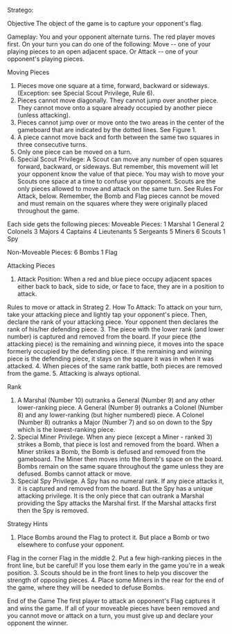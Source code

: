 Stratego:

Objective
The object of the game is to capture your opponent's flag.


Gameplay:
You and your opponent alternate turns. The red player moves first.
On your turn you can do one of the following:
Move -- one of your playing pieces to an open adjacent space.
Or Attack -- one of your opponent's playing pieces.


Moving Pieces
1. Pieces move one square at a time, forward, backward or sideways. (Exception: see Special Scout Privilege, Rule 6).
2. Pieces cannot move diagonally. They cannot jump over another piece. They cannot move onto a square already occupied by another piece (unless attacking).
3. Pieces cannot jump over or move onto the two areas in the center of the gameboard that are indicated by the dotted lines. See Figure 1.
4. A piece cannot move back and forth between the same two squares in three consecutive turns.
5. Only one piece can be moved on a turn.
6. Special Scout Privilege: A Scout can move any number of open squares forward, backward, or sideways. But remember, this movement will let your opponent
    know the value of that piece. You may wish to move your Scouts one space at a time to confuse your opponent. Scouts are the only pieces allowed to
    move and attack on the same turn. See Rules For Attack, below.
Remember, the Bomb and Flag pieces cannot be moved and must remain on the squares where they were originally placed throughout the game.


Each side gets the following pieces:
Moveable Pieces:
    1 Marshal
    1 General
    2 Colonels
    3 Majors
    4 Captains
    4 Lieutenants
    5 Sergeants
    5 Miners
    6 Scouts
    1 Spy

Non-Moveable Pieces:
    6 Bombs
    1 Flag


Attacking Pieces
1. Attack Position: When a red and blue piece occupy adjacent spaces either back to back, side to side, or face to face, they are in a position to attack.

Rules to move or attack in Strateg
2. How To Attack: To attack on your turn, take your attacking piece and lightly tap your opponent's piece. Then, declare the rank of your attacking piece. Your opponent then declares the rank of his/her defending piece.
3. The piece with the lower rank (and lower number) is captured and removed from the board. If your piece (the attacking piece) is the remaining and winning piece, it moves into the space formerly occupied by the defending piece. If the remaining and winning piece is the defending piece, it stays on the square it was in when it was attacked.
4. When pieces of the same rank battle, both pieces are removed from the game.
5. Attacking is always optional.

Rank
1. A Marshal (Number 10) outranks a General (Number 9) and any other lower-ranking piece.
A General (Number 9) outranks a Colonel (Number 8) and any lower-ranking (but higher numbered) piece.
A Colonel (Number 8) outranks a Major (Number 7) and so on down to the Spy which is the lowest-ranking piece.
2. Special Miner Privilege. When any piece (except a Miner - ranked 3) strikes a Bomb, that piece is lost and removed from the board. When a Miner strikes a Bomb, the Bomb is defused and removed from the gameboard. The Miner then moves into the Bomb's space on the board. Bombs remain on the same square throughout the game unless they are defused. Bombs cannot attack or move.
3. Special Spy Privilege. A Spy has no numeral rank. If any piece attacks it, it is captured and removed from the board. But the Spy has a unique attacking privilege. It is the only piece that can outrank a Marshal providing the Spy attacks the Marshal first. If the Marshal attacks first then the Spy is removed.


Strategy Hints
1. Place Bombs around the Flag to protect it. But place a Bomb or two elsewhere to confuse your opponent.

Flag in the corner Flag in the middle
2. Put a few high-ranking pieces in the front line, but be careful! If you lose them early in the game you're in a weak position.
3. Scouts should be in the front lines to help you discover the strength of opposing pieces.
4. Place some Miners in the rear for the end of the game, where they will be needed to defuse Bombs.


End of the Game
The first player to attack an opponent's Flag captures it and wins the game.
If all of your moveable pieces have been removed and you cannot move or attack on a turn, you must give up and declare your opponent the winner.
